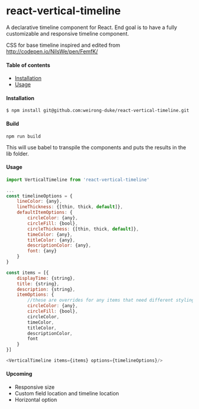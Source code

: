 # react-vertical-timeline

A declarative timeline component for React. End goal is to have a fully customizable and responsive timeline component.

CSS for base timeline inspired and edited from http://codepen.io/NilsWe/pen/FemfK/

#### Table of contents
* [Installation](#installation)
* [Usage](#usage)

#### Installation

```
$ npm install git@github.com:weirong-duke/react-vertical-timeline.git
```

#### Build
```
npm run build
```
This will use babel to transpile the components and puts the results in the lib folder.

#### Usage

```javascript
import VerticalTimeline from 'react-vertical-timeline'

...
const timelineOptions = {
    lineColor: {any},
    lineThickness: {[thin, thick, default]},
    defaultItemOptions: {
        circleColor: {any},
        circleFill: {bool},
        circleThickness: {[thin, thick, default]},
        timeColor: {any},
        titleColor: {any},
        descriptionColor: {any},
        font: {any}
    }
}

const items = [{
    displayTime: {string},
    title: {string},
    description: {string},
    itemOptions: {
        //these are overrides for any items that need different styling from the default item options
        circleColor: {any},
        circleFill: {bool},
        circleColor,
        timeColor,
        titleColor,
        descriptionColor,
        font
    }
}]

<VerticalTimeline items={items} options={timelineOptions}/>
```

#### Upcoming
* Responsive size
* Custom field location and timeline location
* Horizontal option
